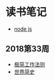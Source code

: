 # 读书笔记

* [node js](nodejs.md)

## 2018第33周

* [极简工作法则](simple-work.md)
* [世界简史](world-simple-history.md)